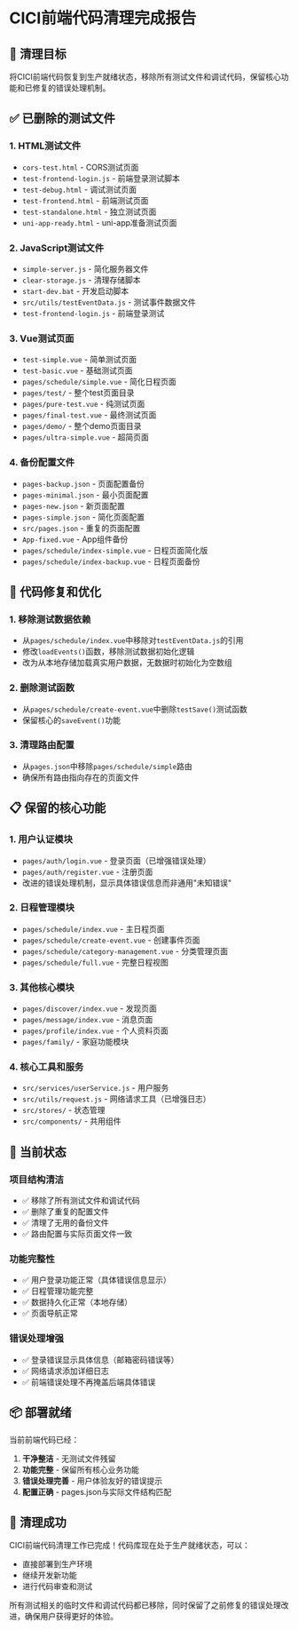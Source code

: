 # CICI前端代码清理完成报告

## 🎯 清理目标
将CICI前端代码恢复到生产就绪状态，移除所有测试文件和调试代码，保留核心功能和已修复的错误处理机制。

## ✅ 已删除的测试文件

### 1. HTML测试文件
- `cors-test.html` - CORS测试页面
- `test-frontend-login.js` - 前端登录测试脚本
- `test-debug.html` - 调试测试页面
- `test-frontend.html` - 前端测试页面
- `test-standalone.html` - 独立测试页面
- `uni-app-ready.html` - uni-app准备测试页面

### 2. JavaScript测试文件
- `simple-server.js` - 简化服务器文件
- `clear-storage.js` - 清理存储脚本
- `start-dev.bat` - 开发启动脚本
- `src/utils/testEventData.js` - 测试事件数据文件
- `test-frontend-login.js` - 前端登录测试

### 3. Vue测试页面
- `test-simple.vue` - 简单测试页面
- `test-basic.vue` - 基础测试页面
- `pages/schedule/simple.vue` - 简化日程页面
- `pages/test/` - 整个test页面目录
- `pages/pure-test.vue` - 纯测试页面
- `pages/final-test.vue` - 最终测试页面
- `pages/demo/` - 整个demo页面目录
- `pages/ultra-simple.vue` - 超简页面

### 4. 备份配置文件
- `pages-backup.json` - 页面配置备份
- `pages-minimal.json` - 最小页面配置
- `pages-new.json` - 新页面配置
- `pages-simple.json` - 简化页面配置
- `src/pages.json` - 重复的页面配置
- `App-fixed.vue` - App组件备份
- `pages/schedule/index-simple.vue` - 日程页面简化版
- `pages/schedule/index-backup.vue` - 日程页面备份

## 🔧 代码修复和优化

### 1. 移除测试数据依赖
- 从`pages/schedule/index.vue`中移除对`testEventData.js`的引用
- 修改`loadEvents()`函数，移除测试数据初始化逻辑
- 改为从本地存储加载真实用户数据，无数据时初始化为空数组

### 2. 删除测试函数
- 从`pages/schedule/create-event.vue`中删除`testSave()`测试函数
- 保留核心的`saveEvent()`功能

### 3. 清理路由配置
- 从`pages.json`中移除`pages/schedule/simple`路由
- 确保所有路由指向存在的页面文件

## 📋 保留的核心功能

### 1. 用户认证模块
- `pages/auth/login.vue` - 登录页面（已增强错误处理）
- `pages/auth/register.vue` - 注册页面
- 改进的错误处理机制，显示具体错误信息而非通用"未知错误"

### 2. 日程管理模块
- `pages/schedule/index.vue` - 主日程页面
- `pages/schedule/create-event.vue` - 创建事件页面
- `pages/schedule/category-management.vue` - 分类管理页面
- `pages/schedule/full.vue` - 完整日程视图

### 3. 其他核心模块
- `pages/discover/index.vue` - 发现页面
- `pages/message/index.vue` - 消息页面
- `pages/profile/index.vue` - 个人资料页面
- `pages/family/` - 家庭功能模块

### 4. 核心工具和服务
- `src/services/userService.js` - 用户服务
- `src/utils/request.js` - 网络请求工具（已增强日志）
- `src/stores/` - 状态管理
- `src/components/` - 共用组件

## 🚀 当前状态

### 项目结构清洁
- ✅ 移除了所有测试文件和调试代码
- ✅ 删除了重复的配置文件
- ✅ 清理了无用的备份文件
- ✅ 路由配置与实际页面文件一致

### 功能完整性
- ✅ 用户登录功能正常（具体错误信息显示）
- ✅ 日程管理功能完整
- ✅ 数据持久化正常（本地存储）
- ✅ 页面导航正常

### 错误处理增强
- ✅ 登录错误显示具体信息（邮箱密码错误等）
- ✅ 网络请求添加详细日志
- ✅ 前端错误处理不再掩盖后端具体错误

## 📦 部署就绪

当前前端代码已经：
1. **干净整洁** - 无测试文件残留
2. **功能完整** - 保留所有核心业务功能
3. **错误处理完善** - 用户体验友好的错误提示
4. **配置正确** - pages.json与实际文件结构匹配

## 🎉 清理成功

CICI前端代码清理工作已完成！代码库现在处于生产就绪状态，可以：
- 直接部署到生产环境
- 继续开发新功能
- 进行代码审查和测试

所有测试相关的临时文件和调试代码都已移除，同时保留了之前修复的错误处理改进，确保用户获得更好的体验。
